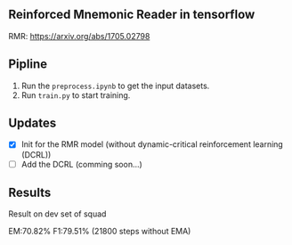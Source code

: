 ## Reinforced Mnemonic Reader in tensorflow
RMR: https://arxiv.org/abs/1705.02798

## Pipline
1. Run the ``preprocess.ipynb`` to get the input datasets.
2. Run ``train.py`` to start training.

## Updates
- [x] Init for the RMR model (without dynamic-critical reinforcement learning (DCRL))
- [ ] Add the DCRL (comming soon...)

## Results
Result on dev set of squad

EM:70.82% F1:79.51% (21800 steps without EMA)